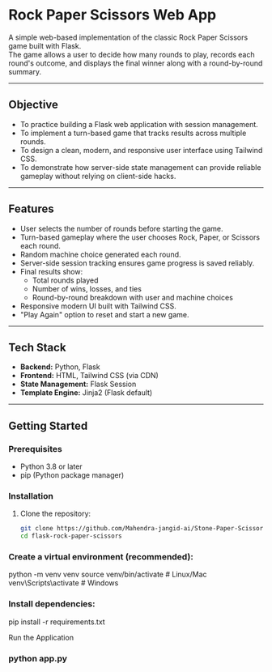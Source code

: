 # Rock Paper Scissors Web App

A simple web-based implementation of the classic Rock Paper Scissors game built with Flask.  
The game allows a user to decide how many rounds to play, records each round's outcome, and displays the final winner along with a round-by-round summary.

---

## Objective
- To practice building a Flask web application with session management.  
- To implement a turn-based game that tracks results across multiple rounds.  
- To design a clean, modern, and responsive user interface using Tailwind CSS.  
- To demonstrate how server-side state management can provide reliable gameplay without relying on client-side hacks.

---

## Features
- User selects the number of rounds before starting the game.  
- Turn-based gameplay where the user chooses Rock, Paper, or Scissors each round.  
- Random machine choice generated each round.  
- Server-side session tracking ensures game progress is saved reliably.  
- Final results show:
  - Total rounds played  
  - Number of wins, losses, and ties  
  - Round-by-round breakdown with user and machine choices  
- Responsive modern UI built with Tailwind CSS.  
- "Play Again" option to reset and start a new game.

---

## Tech Stack
- **Backend:** Python, Flask  
- **Frontend:** HTML, Tailwind CSS (via CDN)  
- **State Management:** Flask Session  
- **Template Engine:** Jinja2 (Flask default)

---

## Getting Started

### Prerequisites
- Python 3.8 or later  
- pip (Python package manager)  

### Installation
1. Clone the repository:
   ```bash
   git clone https://github.com/Mahendra-jangid-ai/Stone-Paper-Scissor-Game.git
   cd flask-rock-paper-scissors

### Create a virtual environment (recommended):
python -m venv venv
source venv/bin/activate    # Linux/Mac
venv\Scripts\activate       # Windows


### Install dependencies:
pip install -r requirements.txt


Run the Application
### python app.py

